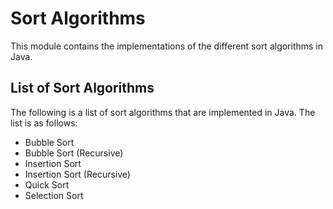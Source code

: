 # Sort Algorithms

This module contains the implementations of the different sort algorithms in Java.

## List of Sort Algorithms
The following is a list of sort algorithms that are implemented in Java. The list is as follows:
* Bubble Sort
* Bubble Sort (Recursive)
* Insertion Sort
* Insertion Sort (Recursive)
* Quick Sort
* Selection Sort 
